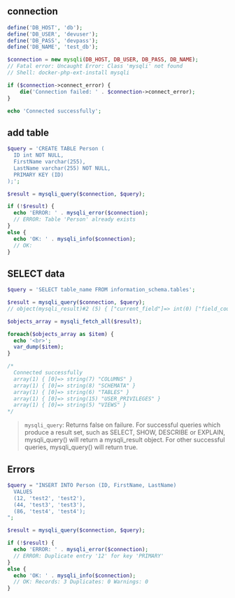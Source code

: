 ## connection
```php
define('DB_HOST', 'db');
define('DB_USER', 'devuser');
define('DB_PASS', 'devpass');
define('DB_NAME', 'test_db');

$connection = new mysqli(DB_HOST, DB_USER, DB_PASS, DB_NAME);
// Fatal error: Uncaught Error: Class 'mysqli' not found
// Shell: docker-php-ext-install mysqli

if ($connection->connect_error) {
    die('Connection failed: ' . $connection->connect_error);
}

echo 'Connected successfully';
```


## add table
```php
$query = 'CREATE TABLE Person (
  ID int NOT NULL,
  FirstName varchar(255),
  LastName varchar(255) NOT NULL,
  PRIMARY KEY (ID)
);';

$result = mysqli_query($connection, $query);

if (!$result) {
  echo 'ERROR: ' . mysqli_error($connection);
  // ERROR: Table 'Person' already exists
}
else {
  echo 'OK: ' . mysqli_info($connection);
  // OK: 
}
```


## SELECT data
```php
$query = 'SELECT table_name FROM information_schema.tables';

$result = mysqli_query($connection, $query);
// object(mysqli_result)#2 (5) { ["current_field"]=> int(0) ["field_count"]=> int(1) ["lengths"]=> NULL ["num_rows"]=> int(61) ["type"]=> int(0) }

$objects_array = mysqli_fetch_all($result);

foreach($objects_array as $item) {
  echo '<br>';
  var_dump($item);
}

/*
  Connected successfully
  array(1) { [0]=> string(7) "COLUMNS" }
  array(1) { [0]=> string(8) "SCHEMATA" }
  array(1) { [0]=> string(6) "TABLES" }
  array(1) { [0]=> string(15) "USER_PRIVILEGES" }
  array(1) { [0]=> string(5) "VIEWS" }
*/
```


> `mysqli_query`: Returns false on failure. For successful queries which produce a result set, such as SELECT, SHOW, DESCRIBE or EXPLAIN, mysqli_query() will return a mysqli_result object. For other successful queries, mysqli_query() will return true.


## Errors
```php
$query = "INSERT INTO Person (ID, FirstName, LastName) 
  VALUES 
  (12, 'test2', 'test2'), 
  (44, 'test3', 'test3'), 
  (86, 'test4', 'test4'); 
";

$result = mysqli_query($connection, $query);

if (!$result) {
  echo 'ERROR: ' . mysqli_error($connection);
  // ERROR: Duplicate entry '12' for key 'PRIMARY'
}
else {
  echo 'OK: ' . mysqli_info($connection);
  // OK: Records: 3 Duplicates: 0 Warnings: 0
}
```

